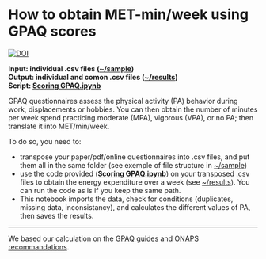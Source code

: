 # How to obtain MET-min/week using GPAQ scores

[![DOI](https://zenodo.org/badge/DOI/10.5281/zenodo.10086826.svg)](https://doi.org/10.5281/zenodo.10086826)

**Input: individual .csv files ([~/sample](https://github.com/MatthieuGG/GPAQ-scores/tree/main/sample))**  
**Output: individual and comon .csv files ([~/results](https://github.com/MatthieuGG/GPAQ-scores/tree/main/results))**  
**Script: [Scoring GPAQ.ipynb](https://github.com/MatthieuGG/GPAQ-scores/blob/main/Scoring%20GPAQ.ipynb)**  


GPAQ questionnaires assess the physical activity (PA) behavior during work, displacements or hobbies.
You can then obtain the number of minutes per week spend practicing moderate (MPA), vigorous (VPA), or no PA; then translate it into MET/min/week.  
  
To do so, you need to:
* transpose your paper/pdf/online questionnaires into .csv files, and put them all in the same folder (see exemple of file structure in [~/sample](https://github.com/MatthieuGG/GPAQ-scores/tree/main/sample))
* use the code provided (**[Scoring GPAQ.ipynb](https://github.com/MatthieuGG/GPAQ-scores/blob/main/Scoring%20GPAQ.ipynb)**) on your transposed .csv files to obtain the energy expenditure over a week (see [~/results](https://github.com/MatthieuGG/GPAQ-scores/tree/main/results)). You can run the code as is if you keep the same path.
* This notebook imports the data, check for conditions (duplicates, missing data, inconsistancy), and calculates the different values of PA, then saves the results.
---
We based our calculation on the [GPAQ guides](https://www.who.int/docs/default-source/ncds/ncd-surveillance/gpaq-analysis-guide.pdf) and [ONAPS recommandations](https://onaps.fr/wp-content/uploads/2020/10/Interpre%CC%81tation-GPAQ.pdf).
